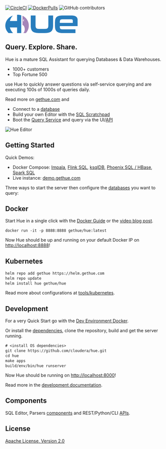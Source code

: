 [![CircleCI](https://img.shields.io/circleci/build/github/cloudera/hue/master.svg)](https://circleci.com/gh/cloudera/hue/tree/master)
[![DockerPulls](https://img.shields.io/docker/pulls/gethue/hue.svg)](https://registry.hub.docker.com/u/gethue/hue/)
![GitHub contributors](https://img.shields.io/github/contributors-anon/cloudera/hue.svg)

![Hue Logo](https://raw.githubusercontent.com/cloudera/hue/master/docs/images/hue_logo.png)


Query. Explore. Share.
----------------------

Hue is a mature SQL Assistant for querying Databases & Data Warehouses.

* 1000+ customers
* Top Fortune 500

use Hue to quickly answer questions via self-service querying and are executing 100s of 1000s of queries daily.

Read more on [gethue.com](http://gethue.com) and
- Connect to a [database](https://docs.gethue.com/administrator/configuration/connectors/)
- Build your own Editor with the [SQL Scratchpad](https://docs.gethue.com/developer/components/scratchpad/)
- Boot the [Query Service](https://docs.gethue.com/administrator/installation/cloud/#kubernetes) and query via the UI/[API](https://docs.gethue.com/developer/api/)

![Hue Editor](https://cdn.gethue.com/uploads/2021/02/hue-4.9.png)

Getting Started
---------------

Quick Demos:

* Docker Compose: [Impala](https://gethue.com/blog/quickstart-sql-editor-for-apache-impala/), [Flink SQL](https://gethue.com/blog/sql-querying-live-kafka-logs-and-sending-live-updates-with-flink-sql/), [ksqlDB](https://gethue.com/blog/tutorial-query-live-data-stream-with-kafka-sql/), [Phoenix SQL / HBase](https://gethue.com/blog/querying-live-kafka-data-in-apache-hbase-with-phoenix/), [Spark SQL](https://gethue.com/blog/querying-spark-sql-with-spark-thrift-server-and-hue-editor/)
* Live instance: [demo.gethue.com](https://demo.gethue.com/)

Three ways to start the server then configure the [databases](https://docs.gethue.com/administrator/configuration/connectors/) you want to query:

Docker
------
Start Hue in a single click with the [Docker Guide](https://github.com/cloudera/hue/tree/master/tools/docker/hue) or the
[video blog post](http://gethue.com/getting-started-with-hue-in-2-minutes-with-docker/).

    docker run -it -p 8888:8888 gethue/hue:latest

Now Hue should be up and running on your default Docker IP on [http://localhost:8888](http://localhost:8888)!

Kubernetes
----------

    helm repo add gethue https://helm.gethue.com
    helm repo update
    helm install hue gethue/hue

Read more about configurations at [tools/kubernetes](tools/kubernetes/).

Development
-----------

For a very Quick Start go with the [Dev Environment Docker](https://docs.gethue.com/developer/development/#dev-docker).

Or install the [dependencies](https://docs.gethue.com/administrator/installation/dependencies/), clone the repository, build and get the server running.

    # <install OS dependencies>
    git clone https://github.com/cloudera/hue.git
    cd hue
    make apps
    build/env/bin/hue runserver

Now Hue should be running on [http://localhost:8000](http://localhost:8000)!

Read more in the [development documentation](https://docs.gethue.com/developer/development/).

Components
----------

SQL Editor, Parsers [components](https://docs.gethue.com/developer/components/) and REST/Python/CLI [APIs](https://docs.gethue.com/developer/api/).

License
-----------
[Apache License, Version 2.0](http://www.apache.org/licenses/LICENSE-2.0)
